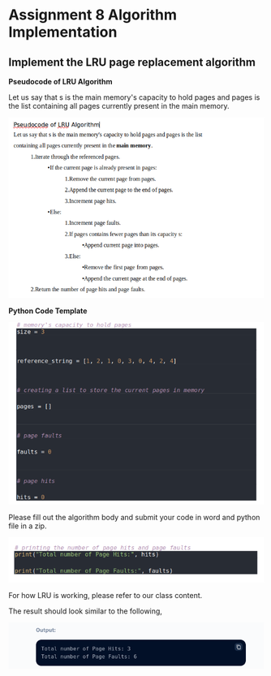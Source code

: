 # Assignment 8 Algorithm Implementation

## Implement the LRU page replacement algorithm

**Pseudocode of LRU Algorithm**

Let us say that s is the main memory's capacity to hold pages and pages is the list
containing all pages currently present in the main memory.

![homework8.png](../../../../images/advanced_database/homework8.png)

**Python Code Template**

![homework8-1.png](../../../../images/advanced_database/homework8-1.png)

Please fill out the algorithm body and submit your code in word and python file in a zip.

![homework8-2.png](../../../../images/advanced_database/homework8-2.png)

For how LRU is working, please refer to our class content.

The result should look similar to the following,

![homework8-3.png](../../../../images/advanced_database/homework8-3.png)